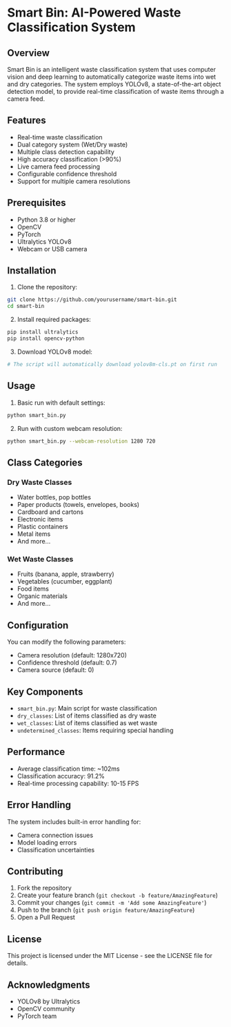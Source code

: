 # Smart Bin: AI-Powered Waste Classification System

## Overview
Smart Bin is an intelligent waste classification system that uses computer vision and deep learning to automatically categorize waste items into wet and dry categories. The system employs YOLOv8, a state-of-the-art object detection model, to provide real-time classification of waste items through a camera feed.

## Features
- Real-time waste classification
- Dual category system (Wet/Dry waste)
- Multiple class detection capability
- High accuracy classification (>90%)
- Live camera feed processing
- Configurable confidence threshold
- Support for multiple camera resolutions

## Prerequisites
- Python 3.8 or higher
- OpenCV
- PyTorch
- Ultralytics YOLOv8
- Webcam or USB camera

## Installation

1. Clone the repository:
```bash
git clone https://github.com/yourusername/smart-bin.git
cd smart-bin
```

2. Install required packages:
```bash
pip install ultralytics
pip install opencv-python
```

3. Download YOLOv8 model:
```bash
# The script will automatically download yolov8m-cls.pt on first run
```

## Usage

1. Basic run with default settings:
```bash
python smart_bin.py
```

2. Run with custom webcam resolution:
```bash
python smart_bin.py --webcam-resolution 1280 720
```

## Class Categories

### Dry Waste Classes
- Water bottles, pop bottles
- Paper products (towels, envelopes, books)
- Cardboard and cartons
- Electronic items
- Plastic containers
- Metal items
- And more...

### Wet Waste Classes
- Fruits (banana, apple, strawberry)
- Vegetables (cucumber, eggplant)
- Food items
- Organic materials
- And more...

## Configuration

You can modify the following parameters:
- Camera resolution (default: 1280x720)
- Confidence threshold (default: 0.7)
- Camera source (default: 0)

## Key Components

- `smart_bin.py`: Main script for waste classification
- `dry_classes`: List of items classified as dry waste
- `wet_classes`: List of items classified as wet waste
- `undetermined_classes`: Items requiring special handling

## Performance

- Average classification time: ~102ms
- Classification accuracy: 91.2%
- Real-time processing capability: 10-15 FPS

## Error Handling

The system includes built-in error handling for:
- Camera connection issues
- Model loading errors
- Classification uncertainties

## Contributing

1. Fork the repository
2. Create your feature branch (`git checkout -b feature/AmazingFeature`)
3. Commit your changes (`git commit -m 'Add some AmazingFeature'`)
4. Push to the branch (`git push origin feature/AmazingFeature`)
5. Open a Pull Request

## License

This project is licensed under the MIT License - see the LICENSE file for details.

## Acknowledgments

- YOLOv8 by Ultralytics
- OpenCV community
- PyTorch team
